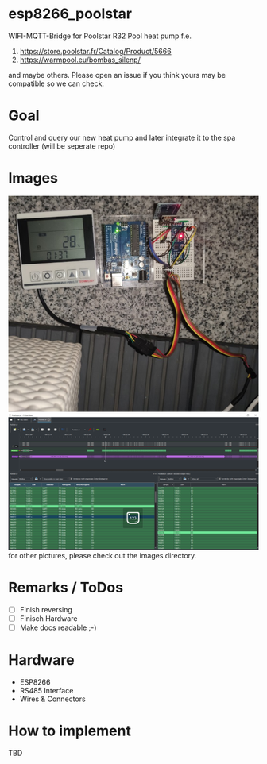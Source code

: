# esp8266_poolstar
WIFI-MQTT-Bridge for Poolstar R32 Pool heat pump f.e. 
  1. https://store.poolstar.fr/Catalog/Product/5666
  2. https://warmpool.eu/bombas_silenp/  

and maybe others. Please open an issue if you think yours may be compatible so we can check.

# Goal
Control and query our new heat pump and later integrate it to the spa controller (will be seperate repo)

# Images
![Prototype](https://github.com/cribskip/esp8266_poolstar/blob/main/images/Prototype.jpg)
![PulseView session](https://github.com/cribskip/esp8266_poolstar/blob/main/images/Poolstar.sr%20-%20PulseView.png)
for other pictures, please check out the images directory.

# Remarks / ToDos
- [ ] Finish reversing
- [ ] Finisch Hardware
- [ ] Make docs readable ;-)

# Hardware
  * ESP8266
  * RS485 Interface
  * Wires & Connectors

# How to implement
TBD
